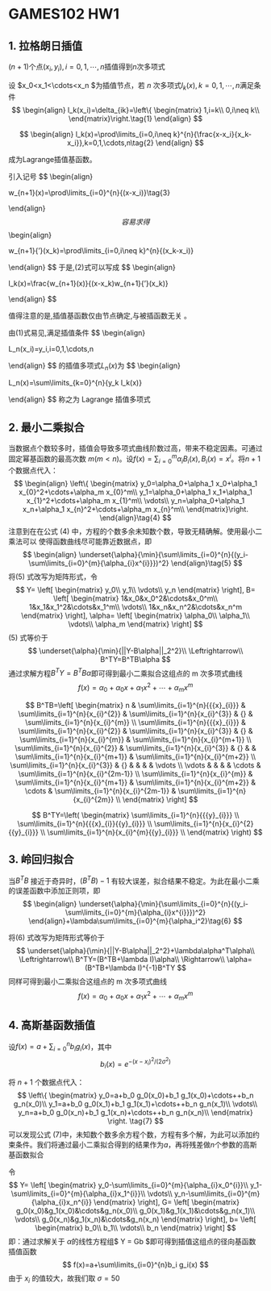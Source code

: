 # GAMES102 HW1

## 1. 拉格朗日插值 

$(n+1)$个点$(x_i,y_i),i=0,1,\cdots,n$插值得到$n$次多项式

设 $x_0<x_1<\cdots<x_n $为插值节点，若 $n$ 次多项式$l_k(x),k=0,1,\cdots,n$满足条件
$$
\begin{align}
l_k(x_i)=\delta_{ik}=\left\{ 
\begin{matrix}
1,i=k\\
0,i\neq k\\
\end{matrix}\right.\tag{1}
\end{align}
$$

$$
\begin{align}
l_k(x)=\prod\limits_{i=0,i\neq k}^{n}{\frac{x-x_i}{x_k-x_i}},k=0,1,\cdots,n\tag{2}
\end{align}
$$




成为Lagrange插值基函数。

引入记号
$$
\begin{align}

w_{n+1}(x)=\prod\limits_{i=0}^{n}{(x-x_i)}\tag{3}

\end{align}
$$
容易求得
$$
\begin{align}

w_{n+1}{’}(x_k)=\prod\limits_{i=0,i\neq k}^{n}{(x_k-x_i)}

\end{align}
$$
于是,$(2)$式可以写成
$$
\begin{align}

l_k(x)=\frac{w_{n+1}(x)}{(x-x_k)w_{n+1}{’}(x_k)}

\end{align}
$$


值得注意的是,插值基函数仅由节点确定,与被插函数无关 。

由$(1)$式易见,满足插值条件
$$
\begin{align}

L_n(x_i)=y_i,i=0,1,\cdots,n

\end{align}
$$
的插值多项式$L_n(x)$为
$$
\begin{align}

L_n(x)=\sum\limits_{k=0}^{n}{y_k l_k(x)}

\end{align}
$$
称之为 Lagrange 插值多项式

## 2. 最小二乘拟合

当数据点个数较多时，插值会导致多项式曲线阶数过高，带来不稳定因素。可通过固定幂基函数的最高次数 $m(m < n)$。设$f(x)=\sum\nolimits_{i=0}^{m}{\alpha_{i}B_{i}(x)},B_{i}(x)=x^i$。将$n+1$个数据点代入：
$$
\begin{align}
\left\{
\begin{matrix}
y_0=\alpha_0+\alpha_1 x_0+\alpha_1 x_{0}^2+\cdots+\alpha_m x_{0}^m\\
y_1=\alpha_0+\alpha_1 x_1+\alpha_1 x_{1}^2+\cdots+\alpha_m x_{1}^m\\
\vdots\\
y_n=\alpha_0+\alpha_1 x_n+\alpha_1 x_{n}^2+\cdots+\alpha_m x_{n}^m\\
\end{matrix}\right.
\end{align}\tag{4}
$$
注意到在在公式 $(4)$ 中，方程的个数多余未知数个数，导致无精确解。使用最小二乘法可以
使得函数曲线尽可能靠近数据点，即
$$
\begin{align}
\underset{\alpha}{\min}{\sum\limits_{i=0}^{n}{(y_i-\sum\limits_{i=0}^{m}{\alpha_{i}x^{i}}})^2}
\end{align}\tag{5}
$$
将$(5)$ 式改写为矩阵形式，令
$$
Y=
\left[
\begin{matrix}
y_0\\
y_1\\
\vdots\\
y_n
\end{matrix}
\right],
B=
\left[
\begin{matrix}
1&x_0&x_0^2&\cdots&x_0^m\\
1&x_1&x_1^2&\cdots&x_1^m\\
\vdots\\
1&x_n&x_n^2&\cdots&x_n^m
\end{matrix}
\right],
\alpha=
\left[
\begin{matrix}
\alpha_0\\
\alpha_1\\
\vdots\\
\alpha_m
\end{matrix}
\right]
$$
$(5)$ 式等价于
$$
\underset{\alpha}{\min}{||Y-B\alpha||_2^2}\\
\Leftrightarrow\\
B^TY=B^TB\alpha
$$
通过求解方程$B^TY=B^TB\alpha$即可得到最小二乘拟合这组点的 m 次多项式曲线
$$
f(x)=\alpha_0+\alpha_0 x+\alpha_1 x^2+\cdots+\alpha_m x^m
$$

$$
B^TB=\left[ \begin{matrix}
   n & \sum\limits_{i=1}^{n}{{{x}_{i}}} & \sum\limits_{i=1}^{n}{x_{i}^{2}} & \sum\limits_{i=1}^{n}{x_{i}^{3}} & {} & \sum\limits_{i=1}^{n}{x_{i}^{m}}  \\
   \sum\limits_{i=1}^{n}{{{x}_{i}}} & \sum\limits_{i=1}^{n}{x_{i}^{2}} & \sum\limits_{i=1}^{n}{x_{i}^{3}} & {} & \sum\limits_{i=1}^{n}{x_{i}^{m}} & \sum\limits_{i=1}^{n}{x_{i}^{m+1}}  \\
   \sum\limits_{i=1}^{n}{x_{i}^{2}} & \sum\limits_{i=1}^{n}{x_{i}^{3}} & {} &  & \sum\limits_{i=1}^{n}{x_{i}^{m+1}} & \sum\limits_{i=1}^{n}{x_{i}^{m+2}}  \\
   \sum\limits_{i=1}^{n}{x_{i}^{3}} & {} &  &  &  & \vdots   \\
   \vdots  &  &  &  & \cdots  & \sum\limits_{i=1}^{n}{x_{i}^{2m-1}}  \\
   \sum\limits_{i=1}^{n}{x_{i}^{m}} & \sum\limits_{i=1}^{n}{x_{i}^{m+1}} & \sum\limits_{i=1}^{n}{x_{i}^{m+2}} & \cdots  & \sum\limits_{i=1}^{n}{x_{i}^{2m-1}} & \sum\limits_{i=1}^{n}{x_{i}^{2m}}  \\
\end{matrix} \right]
$$

$$
B^TY=\left( \begin{matrix}
   \sum\limits_{i=1}^{n}{{{y}_{i}}}  \\
   \sum\limits_{i=1}^{n}{{{x}_{i}}{{y}_{i}}}  \\
   \sum\limits_{i=1}^{n}{x_{i}^{2}{{y}_{i}}}  \\
   \sum\limits_{i=1}^{n}{x_{i}^{m}{{y}_{i}}}  \\
\end{matrix} \right)
$$

## 3. 岭回归拟合



当$B^TB$ 接近于奇异时，$(B^TB)−1$ 有较大误差，拟合结果不稳定。为此在最小二乘的误差函数中添加正则项，即
$$
\begin{align}
\underset{\alpha}{\min}{\sum\limits_{i=0}^{n}{(y_i-\sum\limits_{i=0}^{m}{\alpha_{i}x^{i}}})^2}
\end{align}+\lambda\sum\limits_{i=0}^{m}{\alpha_i^2}\tag{6}
$$

将$(6)$ 式改写为矩阵形式等价于
$$
\underset{\alpha}{\min}{||Y-B\alpha||_2^2}+\lambda\alpha^T\alpha\\
\Leftrightarrow\\
B^TY=(B^TB+\lambda I)\alpha\\
\Rightarrow\\
\alpha=(B^TB+\lambda I)^{-1}B^TY
$$
同样可得到最小二乘拟合这组点的 m 次多项式曲线
$$
f(x)=\alpha_0+\alpha_0 x+\alpha_1 x^2+\cdots+\alpha_m x^m
$$

## 4. 高斯基函数插值

设$f(x)=a+\sum\nolimits_{i=0}^{n}b_i g_i(x)$，其中
$$
b_i(x)=e^{-(x-x_i)^2/(2\sigma^2)}
$$

将 $n + 1$ 个数据点代入：
$$
\left\{
\begin{matrix}
y_0=a+b_0 g_0(x_0)+b_1 g_1(x_0)+\cdots++b_n g_n(x_0)\\
y_1=a+b_0 g_0(x_1)+b_1 g_1(x_1)+\cdots++b_n g_n(x_1)\\
\vdots\\
y_n=a+b_0 g_0(x_n)+b_1 g_1(x_n)+\cdots++b_n g_n(x_n)\\
\end{matrix}
\right.
\tag{7}
$$
可以发现公式 $(7)$中，未知数个数多余方程个数，方程有多个解，为此可以添加约束条件。我们将通过最小二乘拟合得到的结果作为$a$，再将残差做$n$个参数的高斯基函数拟合

令
$$
Y=
\left[
\begin{matrix}
y_0-\sum\limits_{i=0}^{m}{\alpha_{i}x_0^{i}}\\
y_1-\sum\limits_{i=0}^{m}{\alpha_{i}x_1^{i}}\\
\vdots\\
y_n-\sum\limits_{i=0}^{m}{\alpha_{i}x_n^{i}}
\end{matrix}
\right],
G=
\left[
\begin{matrix}
g_0(x_0)&g_1(x_0)&\cdots&g_n(x_0)\\
g_0(x_1)&g_1(x_1)&\cdots&g_n(x_1)\\
\vdots\\
g_0(x_n)&g_1(x_n)&\cdots&g_n(x_n)
\end{matrix}
\right],
b=
\left[
\begin{matrix}
b_0\\
b_1\\
\vdots\\
b_n
\end{matrix}
\right]
$$
即：通过求解关于 $\alpha$的线性方程组$ Y = Gb $即可得到插值这组点的径向基函数插值函数
$$
f(x)=a+\sum\limits_{i=0}^{n}b_i g_i(x)
$$
由于 $x_i$ 的值较大，故我们取 $\sigma = 50$


